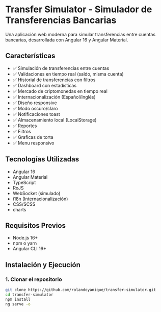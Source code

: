 # Transfer Simulator - Simulador de Transferencias Bancarias

Una aplicación web moderna para simular transferencias entre cuentas bancarias, desarrollada con Angular 16 y Angular Material.

## Características

- ✅ Simulación de transferencias entre cuentas
- ✅ Validaciones en tiempo real (saldo, misma cuenta)
- ✅ Historial de transferencias con filtros
- ✅ Dashboard con estadísticas
- ✅ Mercado de criptomonedas en tiempo real
- ✅ Internacionalización (Español/Inglés)
- ✅ Diseño responsive
- ✅ Modo oscuro/claro
- ✅ Notificaciones toast
- ✅ Almacenamiento local (LocalStorage)
- ✅ Reportes
- ✅ Filtros
- ✅ Graficas de torta
- ✅ Menu responsivo

## Tecnologías Utilizadas

- Angular 16
- Angular Material
- TypeScript
- RxJS
- WebSocket (simulado)
- i18n (Internacionalización)
- CSS/SCSS
- charts

## Requisitos Previos

- Node.js 16+ 
- npm o yarn
- Angular CLI 16+

## Instalación y Ejecución

### 1. Clonar el repositorio

```bash
git clone https://github.com/rolandoyanique/transfer-simulator.git
cd transfer-simulator
npm install
ng serve -o